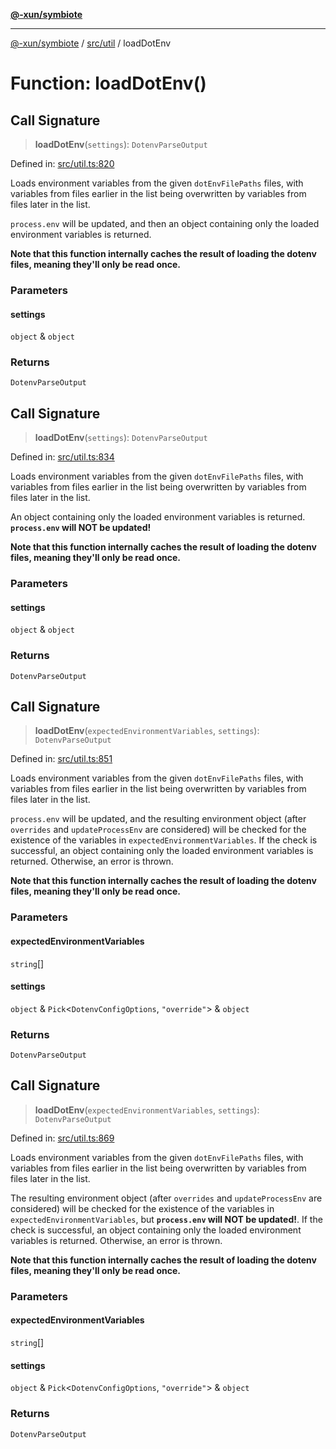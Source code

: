 [**@-xun/symbiote**](../../../README.md)

***

[@-xun/symbiote](../../../README.md) / [src/util](../README.md) / loadDotEnv

# Function: loadDotEnv()

## Call Signature

> **loadDotEnv**(`settings`): `DotenvParseOutput`

Defined in: [src/util.ts:820](https://github.com/Xunnamius/symbiote/blob/da0014a3d8fa3571177d2af968ce57f9fecbb1ee/src/util.ts#L820)

Loads environment variables from the given `dotEnvFilePaths` files, with
variables from files earlier in the list being overwritten by variables from
files later in the list.

`process.env` will be updated, and then an object containing only the loaded
environment variables is returned.

**Note that this function internally caches the result of loading the dotenv
files, meaning they'll only be read once.**

### Parameters

#### settings

`object` & `object`

### Returns

`DotenvParseOutput`

## Call Signature

> **loadDotEnv**(`settings`): `DotenvParseOutput`

Defined in: [src/util.ts:834](https://github.com/Xunnamius/symbiote/blob/da0014a3d8fa3571177d2af968ce57f9fecbb1ee/src/util.ts#L834)

Loads environment variables from the given `dotEnvFilePaths` files, with
variables from files earlier in the list being overwritten by variables from
files later in the list.

An object containing only the loaded environment variables is returned.
**`process.env` will NOT be updated!**

**Note that this function internally caches the result of loading the dotenv
files, meaning they'll only be read once.**

### Parameters

#### settings

`object` & `object`

### Returns

`DotenvParseOutput`

## Call Signature

> **loadDotEnv**(`expectedEnvironmentVariables`, `settings`): `DotenvParseOutput`

Defined in: [src/util.ts:851](https://github.com/Xunnamius/symbiote/blob/da0014a3d8fa3571177d2af968ce57f9fecbb1ee/src/util.ts#L851)

Loads environment variables from the given `dotEnvFilePaths` files, with
variables from files earlier in the list being overwritten by variables from
files later in the list.

`process.env` will be updated, and the resulting environment object (after
`overrides` and `updateProcessEnv` are considered) will be checked for the
existence of the variables in `expectedEnvironmentVariables`. If the check is
successful, an object containing only the loaded environment variables is
returned. Otherwise, an error is thrown.

**Note that this function internally caches the result of loading the dotenv
files, meaning they'll only be read once.**

### Parameters

#### expectedEnvironmentVariables

`string`[]

#### settings

`object` & `Pick`\<`DotenvConfigOptions`, `"override"`\> & `object`

### Returns

`DotenvParseOutput`

## Call Signature

> **loadDotEnv**(`expectedEnvironmentVariables`, `settings`): `DotenvParseOutput`

Defined in: [src/util.ts:869](https://github.com/Xunnamius/symbiote/blob/da0014a3d8fa3571177d2af968ce57f9fecbb1ee/src/util.ts#L869)

Loads environment variables from the given `dotEnvFilePaths` files, with
variables from files earlier in the list being overwritten by variables from
files later in the list.

The resulting environment object (after `overrides` and `updateProcessEnv`
are considered) will be checked for the existence of the variables in
`expectedEnvironmentVariables`, but **`process.env` will NOT be updated!**.
If the check is successful, an object containing only the loaded environment
variables is returned. Otherwise, an error is thrown.

**Note that this function internally caches the result of loading the dotenv
files, meaning they'll only be read once.**

### Parameters

#### expectedEnvironmentVariables

`string`[]

#### settings

`object` & `Pick`\<`DotenvConfigOptions`, `"override"`\> & `object`

### Returns

`DotenvParseOutput`
